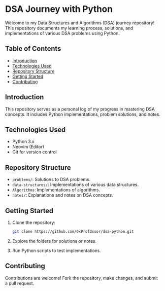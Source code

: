 # DSA Journey with Python

Welcome to my Data Structures and Algorithms (DSA) journey repository! This repository documents my learning process, solutions, and implementations of various DSA problems using Python.

## Table of Contents

- [Introduction](#introduction)
- [Technologies Used](#technologies-used)
- [Repository Structure](#repository-structure)
- [Getting Started](#getting-started)
- [Contributing](#contributing)

## Introduction

This repository serves as a personal log of my progress in mastering DSA concepts. It includes Python implementations, problem solutions, and notes.

## Technologies Used

- Python 3.x
- Neovim (Editor)
- Git for version control

## Repository Structure

- `problems/`: Solutions to DSA problems.
- `data-structures/`: Implementations of various data structures.
- `Algorithms`: Implementations of algorithms.
- `notes/`: Explanations and notes on DSA concepts.

## Getting Started

1. Clone the repository:

   ```bash
   git clone https://github.com/0xProf3ssor/dsa-python.git
   ```

2. Explore the folders for solutions or notes.
3. Run Python scripts to test implementations.

## Contributing

Contributions are welcome! Fork the repository, make changes, and submit a pull request.
